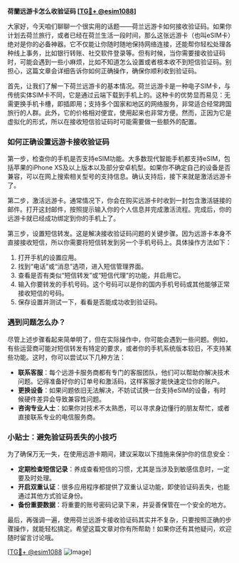 **荷蘭远游卡怎么收验证码 [[TG💪+ @esim1088](https://t.me/s/esim1088)]**

大家好，今天咱们聊聊一个很实用的话题——荷兰远游卡如何接收验证码。如果你计划去荷兰旅行，或者已经在荷兰生活一段时间，那么这张远游卡（也叫eSIM卡）绝对是你的必备神器。它不仅能让你随时随地保持网络连接，还能帮你轻松处理各种线上事务，比如银行转账、社交软件登录等。但有时候，当你需要接收验证码时，可能会遇到一些小麻烦，比如不知道怎么设置或者根本收不到短信验证码。别担心，这篇文章会详细告诉你如何正确操作，确保你顺利收到验证码。

首先，让我们了解一下荷兰远游卡的基本情况。荷兰远游卡是一种电子SIM卡，与传统实体SIM卡不同，它是通过云端下载到手机上的。这种卡的优势显而易见：无需更换手机卡槽，即插即用；支持多个国家和地区的网络服务，非常适合经常跨国旅行的人群。此外，它的价格相对便宜，使用起来也非常方便。然而，正因为它是虚拟化的形式，所以在接收短信验证码时可能需要做一些额外的配置。

### 如何正确设置远游卡接收验证码

第一步，检查你的手机是否支持eSIM功能。大多数现代智能手机都支持eSIM，包括苹果的iPhone XS及以上版本以及部分安卓机型。如果你不确定自己的设备是否兼容，可以在网上搜索相关型号的支持信息。确认支持后，接下来就是激活远游卡了。

第二步，激活远游卡。通常情况下，你会在购买远游卡时收到一封包含激活链接的邮件。打开这封邮件，按照提示输入你的个人信息并完成激活流程。完成后，你的远游卡就已经成功绑定到你的手机上了。

第三步，设置短信转发。这是解决接收验证码问题的关键步骤。因为远游卡本身不直接接收短信，所以你需要将短信转发到另一个手机号码上。具体操作方法如下：

1. 打开手机的设置应用。
2. 找到“电话”或“消息”选项，进入短信管理界面。
3. 查看是否有类似“短信转发”或“短信代理”的功能，并启用它。
4. 输入你要转发的手机号码。这个号码可以是你的国内手机号码或其他能够正常接收短信的号码。
5. 保存设置并测试一下，看看是否能成功收到验证码。

### 遇到问题怎么办？

尽管上述步骤看起来简单明了，但在实际操作中，你可能会遇到一些问题。例如，有些运营商可能对短信转发有特定的要求，或者你的手机系统版本较旧，不支持某些功能。这时，你可以尝试以下几种方法：

- **联系客服**：每个远游卡服务商都有专门的客服团队，他们可以帮助你解决技术问题。记得准备好你的订单号和激活码，这样客服才能快速定位你的账户。
- **更换设备**：如果问题依旧无法解决，不妨试试换一台支持eSIM的设备，有时候硬件差异会导致兼容性问题。
- **咨询专业人士**：如果你对技术不太熟悉，可以寻求身边懂行的朋友帮忙，或者直接联系专业的电信服务商。

### 小贴士：避免验证码丢失的小技巧

为了确保万无一失，在使用远游卡期间，建议采取以下措施来保护你的信息安全：

- **定期检查短信记录**：养成查看短信的习惯，尤其是当涉及到敏感信息时，一定要及时处理。
- **开启双重认证**：很多应用程序都提供了双重认证功能，即使验证码丢失，也能通过其他方式验证身份。
- **备份重要数据**：将重要的账号密码记录下来，并妥善保管在一个安全的地方。

最后，再强调一遍，使用荷兰远游卡接收验证码其实并不复杂，只要按照正确的步骤操作，就能轻松搞定。希望这篇文章对你有所帮助！如果你还有其他疑问，欢迎随时留言讨论哦。

[[TG💪+ @esim1088](https://t.me/s/esim1088) ![Image](https://i.postimg.cc/4NQfJmqS/Snipaste-2025-05-13-00-14-12.png)]